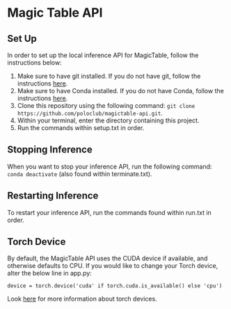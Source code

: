 # Magic Table API

## Set Up

In order to set up the local inference API for MagicTable, follow the instructions below:

1. Make sure to have git installed. If you do not have git, follow the instructions [here](https://github.com/git-guides/install-git).
2. Make sure to have Conda installed. If you do not have Conda, follow the instructions [here](https://conda.io/projects/conda/en/latest/user-guide/install/index.html).
3. Clone this repository using the following command: `git clone https://github.com/poloclub/magictable-api.git`.
4. Within your terminal, enter the directory containing this project.
5. Run the commands within setup.txt in order.

## Stopping Inference

When you want to stop your inference API, run the following command: `conda deactivate` (also found within terminate.txt).

## Restarting Inference

To restart your inference API, run the commands found within run.txt in order.

## Torch Device
By default, the MagicTable API uses the CUDA device if available, and otherwise defaults to CPU. If you would like to change your Torch device, alter the below line in app.py: 

`device = torch.device('cuda' if torch.cuda.is_available() else 'cpu')`

Look [here](https://pytorch.org/docs/stable/tensor_attributes.html#torch.device) for more information about torch devices.
